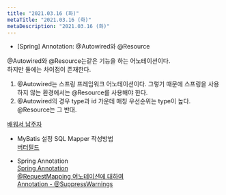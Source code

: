 ```yaml
---
title: "2021.03.16 (화)"
metaTitle: "2021.03.16 (화)"
metaDescription: "2021.03.16 (화)"
---
```


- [Spring] Annotation: @Autowired와 @Resource  

@Autowired와 @Resource는같은 기능을 하는 어노테이션이다.  
하지만 둘에는 차이점이 존재한다.
1. @Autowired는 스프링 프레임워크 어노테이션이다. 그렇기 때문에 스프링을 사용하지 않는 환경에서는 @Resource를 사용해야 한다.
2. @Autowired의 경우 type과 id 가운데 매칭 우선순위는 type이 높다. @Resource는 그 반대.  

[배워서 남주자](https://countryxide.tistory.com/1)  

- MyBatis 설정 SQL Mapper 작성방법  
[버터필드](https://atoz-develop.tistory.com/entry/MyBatis-%EC%84%A4%EC%A0%95-%ED%8C%8C%EC%9D%BC-SQL-Mapper-%EC%9E%91%EC%84%B1-%EB%B0%A9%EB%B2%95)  

- Spring Annotation  
[Spring Annotation](https://sarc.io/index.php/development/1618-spring-annotation)  
[@RequestMapping 어노테이션에 대하여](https://sarc.io/index.php/development/1139-requestmapping)  
[Annotation - @SuppressWarnings](https://sdevstudy.tistory.com/20)  

